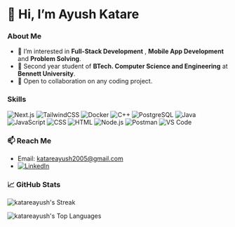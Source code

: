 # 👋 Hi, I’m Ayush Katare

### About Me
- 👀 I’m interested in  **Full-Stack Development** , **Mobile App Development** and **Problem Solving**.
- 🌱 Second year student of **BTech. Computer Science and Engineering** at **Bennett University**.
- 💞️ Open to collaboration on any coding project.

### Skills
![Next.js](https://img.shields.io/badge/NEXT.js-000000?style=for-the-badge&logo=next.js&logoColor=blac)
![TailwindCSS](https://img.shields.io/badge/TailwindCSS-06B6D4?style=for-the-badge&logo=tailwindcss&logoColor=white)
![Docker](https://img.shields.io/badge/Docker-2496ED?style=for-the-badge&logo=docker&logoColor=white)
![C++](https://img.shields.io/badge/C++-00599C?style=for-the-badge&logo=cplusplus&logoColor=white)
![PostgreSQL](https://img.shields.io/badge/PostgreSQL-4169E1?style=for-the-badge&logo=postgresql&logoColor=white)
![Java](https://img.shields.io/badge/Java-007396?style=for-the-badge&logo=java&logoColor=white)
![JavaScript](https://img.shields.io/badge/JavaScript-F7DF1E?style=for-the-badge&logo=javascript&logoColor=black)
![CSS](https://img.shields.io/badge/CSS-1572B6?style=for-the-badge&logo=css3&logoColor=white)
![HTML](https://img.shields.io/badge/HTML-E34F26?style=for-the-badge&logo=html5&logoColor=white)
![Node.js](https://img.shields.io/badge/Node.js-339933?style=for-the-badge&logo=nodedotjs&logoColor=white)
![Postman](https://img.shields.io/badge/Postman-FF6C37?style=for-the-badge&logo=postman&logoColor=white)
![VS Code](https://img.shields.io/badge/VS%20Code-007ACC?style=for-the-badge&logo=visual-studio-code&logoColor=white)



### 📫 Reach Me
- Email: [katareayush2005@gmail.com](mailto:katareayush2005@gmail.com)
- [![LinkedIn](https://img.shields.io/badge/LinkedIn-Ayush%20Katare-0077B5?style=for-the-badge&logo=linkedin&logoColor=white)](https://www.linkedin.com/in/ayush-katare/)

### 📈 GitHub Stats
![katareayush's Streak](https://github-readme-streak-stats.herokuapp.com/?user=katareayush&theme=radical&hide_border=true)

![katareayush's Top Languages](https://github-readme-stats.vercel.app/api/top-langs/?username=katareayush&theme=radical&show_icons=true&hide_border=true&layout=compact)

<!---
katareayush/katareayush is a ✨ special ✨ repository because its `README.md` (this file) appears on your GitHub profile.
You can click the Preview link to take a look at your changes.
- ⚡ Fun fact: ...
--->
